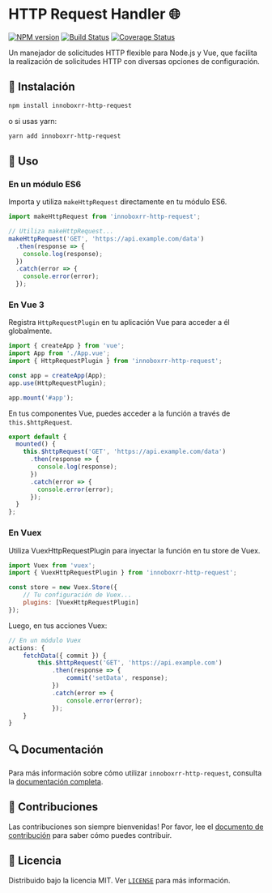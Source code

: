 # HTTP Request Handler 🌐

[![NPM version](https://img.shields.io/npm/v/innoboxrr-http-request.svg)](https://www.npmjs.com/package/innoboxrr-http-request)
[![Build Status](https://img.shields.io/travis/com/tu-username/innoboxrr-http-request/master.svg)](https://travis-ci.com/tu-username/innoboxrr-http-request)
[![Coverage Status](https://coveralls.io/repos/github/tu-username/innoboxrr-http-request/badge.svg?branch=master)](https://coveralls.io/github/tu-username/http-request-handler?branch=master)

Un manejador de solicitudes HTTP flexible para Node.js y Vue, que facilita la realización de solicitudes HTTP con diversas opciones de configuración.

## 🚀 Instalación

```bash
npm install innoboxrr-http-request
```

o si usas yarn:

```bash
yarn add innoboxrr-http-request
```

## 📘 Uso

### En un módulo ES6

Importa y utiliza `makeHttpRequest` directamente en tu módulo ES6.

```javascript
import makeHttpRequest from 'innoboxrr-http-request';

// Utiliza makeHttpRequest...
makeHttpRequest('GET', 'https://api.example.com/data')
  .then(response => {
    console.log(response);
  })
  .catch(error => {
    console.error(error);
  });
```

### En Vue 3

Registra `HttpRequestPlugin` en tu aplicación Vue para acceder a él globalmente.

```javascript
import { createApp } from 'vue';
import App from './App.vue';
import { HttpRequestPlugin } from 'innoboxrr-http-request';

const app = createApp(App);
app.use(HttpRequestPlugin);

app.mount('#app');
```

En tus componentes Vue, puedes acceder a la función a través de `this.$httpRequest`.

```javascript
export default {
  mounted() {
    this.$httpRequest('GET', 'https://api.example.com/data')
      .then(response => {
        console.log(response);
      })
      .catch(error => {
        console.error(error);
      });
  }
};
```

### En Vuex

Utiliza VuexHttpRequestPlugin para inyectar la función en tu store de Vuex.

```javascript
import Vuex from 'vuex';
import { VuexHttpRequestPlugin } from 'innoboxrr-http-request';

const store = new Vuex.Store({
    // Tu configuración de Vuex...
    plugins: [VuexHttpRequestPlugin]
});
```
Luego, en tus acciones Vuex:

```javascript
// En un módulo Vuex
actions: {
    fetchData({ commit }) {
        this.$httpRequest('GET', 'https://api.example.com')
            .then(response => {
                commit('setData', response);
            })
            .catch(error => {
                console.error(error);
            });
    }
}

```


## 🔍 Documentación

Para más información sobre cómo utilizar `innoboxrr-http-request`, consulta la [documentación completa](#).

## 🤝 Contribuciones

Las contribuciones son siempre bienvenidas! Por favor, lee el [documento de contribución](CONTRIBUTING.md) para saber cómo puedes contribuir.

## 📄 Licencia

Distribuido bajo la licencia MIT. Ver [`LICENSE`](LICENSE) para más información.
